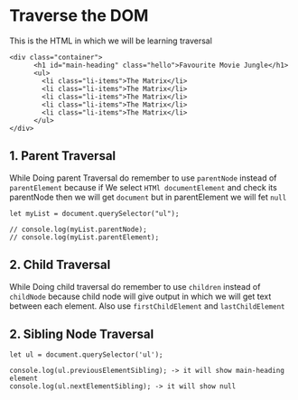 # Traverse the DOM

This is the HTML in which we will be learning traversal

```
<div class="container">
      <h1 id="main-heading" class="hello">Favourite Movie Jungle</h1>
      <ul>
        <li class="li-items">The Matrix</li>
        <li class="li-items">The Matrix</li>
        <li class="li-items">The Matrix</li>
        <li class="li-items">The Matrix</li>
        <li class="li-items">The Matrix</li>
      </ul>
</div>

```

## 1. Parent Traversal

While Doing parent Traversal do remember to use `parentNode` instead of `parentElement` because if We select `HTMl documentElement` and check its parentNode then we will get `document` but in parentElement we will fet `null`

```
let myList = document.querySelector("ul");

// console.log(myList.parentNode);
// console.log(myList.parentElement);
```

## 2. Child Traversal

While Doing child traversal do remember to use `children` instead of `childNode` because child node will give output in which we will get text between each element.
Also use `firstChildElement` and `lastChildElement`

## 2. Sibling Node Traversal

```
let ul = document.querySelector('ul');

console.log(ul.previousElementSibling); -> it will show main-heading element
console.log(ul.nextElementSibling); -> it will show null

```
